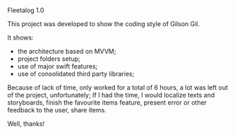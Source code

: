 Fleetalog 1.0

This project was developed to show the coding style of Gilson Gil.

It shows:
 - the architecture based on MVVM;
 - project folders setup;
 - use of major swift features;
 - use of consolidated third party libraries;

Because of lack of time, only worked for a total of 6 hours, a lot was left out of the project, unfortunately;
If I had the time, I would localize texts and storyboards, finish the favourite items feature, present error or other feedback to the user, share items.

Well, thanks!
